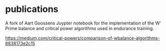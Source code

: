 # publications

A fork of Aart Goossens Juypter notebook for the implementation of the W' Prime balance and critical power algorithms used in endurance training. 

https://medium.com/critical-powers/comparison-of-wbalance-algorithms-8838173e2c15
